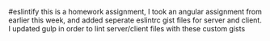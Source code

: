 #eslintify
this is a homework assignment, I took an angular assignment from earlier this week, and added seperate eslintrc gist files for server and client. I updated gulp in order to lint server/client files with these custom gists
